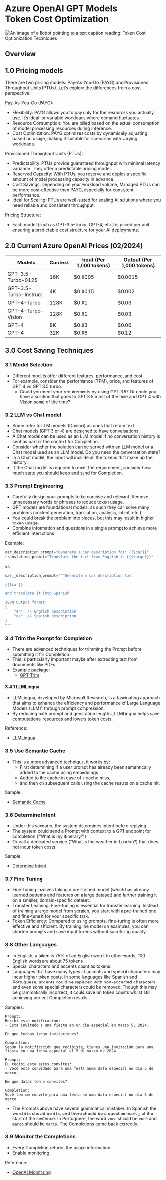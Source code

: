 # Azure OpenAI GPT Models<br/>Token Cost Optimization

![An image of a Robot pointing to a text caption reading: Token Cost Optionization Techniques](images/token-cost-savings.png)

## Overview


## 1.0 Pricing models

There are two pricing models: Pay-As-You-Go (PAYG) and Provisioned Throughput Units (PTUs). Let’s explore the differences from a cost perspective:

Pay-As-You-Go (PAYG):

- Flexibility: PAYG allows you to pay only for the resources you actually use. It’s ideal for variable workloads where demand fluctuates.
- Resource Consumption: You are billed based on the actual consumption of model processing resources during inference.
- Cost Optimization: PAYG optimizes costs by dynamically adjusting based on usage, making it suitable for scenarios with varying workloads.

Provisioned Throughput Units (PTUs):

- Predictability: PTUs provide guaranteed throughput with minimal latency variance. They offer a predictable pricing model.
- Reserved Capacity: With PTUs, you reserve and deploy a specific amount of model processing capacity in advance.
- Cost Savings: Depending on your workload volume, Managed PTUs can be more cost-effective than PAYG, especially for consistent performance.
- Ideal for Scaling: PTUs are well-suited for scaling AI solutions where you need reliable and consistent throughput.

Pricing Structure:

- Each model (such as GPT-3.5-Turbo, GPT-4, etc.) is priced per unit, ensuring a predictable cost structure for your AI deployments.

## 2.0 Current Azure OpenAI Prices (02/2024)

| Models | Context | Input (Per 1,000 tokens) | Output (Per 1,000 tokens) |
|------------------------|---------|-------------------------|--------------------------|
| GPT-3.5-Turbo-0125 | 16K | $0.0005 | $0.0015 |
| GPT-3.5-Turbo-Instruct | 4K | $0.0015 | $0.002 |
| GPT-4-Turbo | 128K | $0.01 | $0.03 |
| GPT-4-Turbo-Vision | 128K | $0.01 | $0.03 |
| GPT-4 | 8K | $0.03 | $0.06 |
| GPT-4 | 32K | $0.06 | $0.12 |

## 3.0 Cost Saving Techniques

### 3.1 Model Selection

- Different models offer different features, performance, and cost.
- For example, consider the performance (TPM), price, and features of GPT 4 vs GPT 3.5 turbo.
  - Could you meet your requirements by using GPT 3.5? Or could you have a solution that goes to GPT 3.5 most of the time and GPT 4 with Vision some of the time?

### 3.2 LLM vs Chat model

- Some refer to LLM models (Davinci) as ones that return text.
- Chat models (GPT 3 or 4) are designed to have conversations.
- A Chat model can be used as an LLM model if no conversation history is sent as part of the context for Completion.
- Consider whether the solution can be served with an LLM model or a Chat model used as an LLM model. Do you need the conversation state?
- In a Chat model, the input will include all the tokens that make up the history.
- If the Chat model is required to meet the requirement, consider how much state you should keep and send for Completion.

### 3.3 Prompt Engineering

- Carefully design your prompts to be concise and relevant. Remove unnecessary words or phrases to reduce token usage.
- GPT models are foundational models, as such they can solve many problems (content generation, translation, analysis, intent, etc.).
- You could break the problem into pieces, but this may result in higher token usage.
- Combine information and questions in a single prompt to achieve more efficient interactions.

Example:

```python
car_description_prompt="Generate a car description for: {{$car}}"
translation_prompt="Translate the text from English to {{$target}}"
```

vs

```python
car__description_prompt="""Generate a car description for: 

{{$car}} 

and translate it into Spanish

JSON Output format:
{
    "en": // English description
    "es": // Spanish description
}
"""
```

### 3.4 Trim the Prompt for Completion

- There are advanced techniques for trimming the Prompt before submitting it for Completion.
- This is particularly important maybe after extracting text from documents like PDFs.
- Example package:
  - [GPT Trim](https://pypi.org/project/gptrim/)

#### 3.4.1 LLMLingua

- LLMLingua, developed by Microsoft Research, is a fascinating approach that aims to enhance the efficiency and performance of Large Language Models (LLMs) through prompt compression.
- By reducing both prompt and generation lengths, LLMLingua helps save computational resources and lowers token costs.

Reference:

- [LLMLingua](https://github.com/microsoft/LLMLingua)

### 3.5 Use Semantic Cache

- This is a more advanced technique, it works by:
  - First determining if a user prompt has already been semantically added to the cache using embeddings
  - Added to the cache in case of a cache miss,
  - and then on subsequent calls using the cache results on a cache hit.

Sample:

- [Semantic Cache](https://github.com/msalemor/sk-dev-training/blob/main/notebooks/sk-semantic-cache-redis.ipynb)

### 3.6 Determine Intent

- Under this scenario, the system determines intent before replying
- The system could send a Prompt with context to a GPT endpoint for completion ("What is my itinerary?")
- Or call a dedicated service ("What is the weather in London?) that does not incur token costs

Sample:

- [Determine Intent](https://github.com/msalemor/llm-use-cases/blob/main/notebooks/adversarial-prompting/defense-intent-recognition-rag.ipynb)

### 3.7 Fine Tuning

- Fine-tuning involves taking a pre-trained model (which has already learned patterns and features on a large dataset) and further training it on a smaller, domain-specific dataset.
- Transfer Learning: Fine-tuning is essential for transfer learning. Instead of training a large model from scratch, you start with a pre-trained one and fine-tune it for your specific task.
- Token Efficiency: Compared to using prompts, fine-tuning is often more effective and efficient. By training the model on examples, you can shorten prompts and save input tokens without sacrificing quality.

### 3.8 Other Languages

- In English, a token is 75% of an English word. In other words, 100 English words are about 75 tokens.
- Special characters and accents count as tokens.
- Languages that have many types of accents and special characters may incur higher token costs. In some languages like Spanish and Portuguese, accents could be replaced with non-accented characters and even some special characters could be removed. Though this may be grammatically incorrect, it could save on token counts whilst still achieving perfect Completion results.

Samples:

```text
Prompt:
Recibi esta notificacion:
- Esta invitado a una fiesta en un dia especial en marzo 5, 2024.

En que fechas tengo invitaciones?

Completion:
Según la notificación que recibiste, tienes una invitación para una fiesta en una fecha especial el 5 de marzo de 2024.
```

```text
Prompt:
Eu recibi esta estes convites:
- Voce esta convidado para uma festa numa data especial no dia 5 de marco.

Em que datas tenho convites?

Completion:
Você tem um convite para uma festa em uma data especial no dia 5 de março
```

- The Prompts above have several grammatical mistakes. In Spanish the word `dia` should be `día`, and there should be a question mark `¿` at the start of the sentence. In Portuguese, the word `voce` should be `você` and `marco` should be `março`. The Completions came back correctly.

### 3.9 Monitor the Completions

- Every Completion returns the usage information.
- Enable monitoring.

Reference:

- [OpenAI Monitoring](https://learn.microsoft.com/en-us/azure/ai-services/openai/how-to/monitoring)
